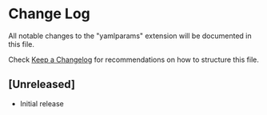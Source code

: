 # Change Log

All notable changes to the "yamlparams" extension will be documented in this file.

Check [Keep a Changelog](http://keepachangelog.com/) for recommendations on how to structure this file.

## [Unreleased]

- Initial release